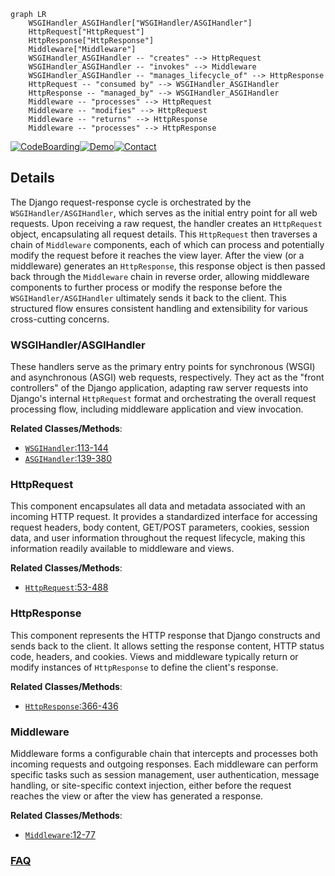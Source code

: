 ```mermaid
graph LR
    WSGIHandler_ASGIHandler["WSGIHandler/ASGIHandler"]
    HttpRequest["HttpRequest"]
    HttpResponse["HttpResponse"]
    Middleware["Middleware"]
    WSGIHandler_ASGIHandler -- "creates" --> HttpRequest
    WSGIHandler_ASGIHandler -- "invokes" --> Middleware
    WSGIHandler_ASGIHandler -- "manages_lifecycle_of" --> HttpResponse
    HttpRequest -- "consumed by" --> WSGIHandler_ASGIHandler
    HttpResponse -- "managed_by" --> WSGIHandler_ASGIHandler
    Middleware -- "processes" --> HttpRequest
    Middleware -- "modifies" --> HttpRequest
    Middleware -- "returns" --> HttpResponse
    Middleware -- "processes" --> HttpResponse
```

[![CodeBoarding](https://img.shields.io/badge/Generated%20by-CodeBoarding-9cf?style=flat-square)](https://github.com/CodeBoarding/GeneratedOnBoardings)[![Demo](https://img.shields.io/badge/Try%20our-Demo-blue?style=flat-square)](https://www.codeboarding.org/demo)[![Contact](https://img.shields.io/badge/Contact%20us%20-%20contact@codeboarding.org-lightgrey?style=flat-square)](mailto:contact@codeboarding.org)

## Details

The Django request-response cycle is orchestrated by the `WSGIHandler/ASGIHandler`, which serves as the initial entry point for all web requests. Upon receiving a raw request, the handler creates an `HttpRequest` object, encapsulating all request details. This `HttpRequest` then traverses a chain of `Middleware` components, each of which can process and potentially modify the request before it reaches the view layer. After the view (or a middleware) generates an `HttpResponse`, this response object is then passed back through the `Middleware` chain in reverse order, allowing middleware components to further process or modify the response before the `WSGIHandler/ASGIHandler` ultimately sends it back to the client. This structured flow ensures consistent handling and extensibility for various cross-cutting concerns.

### WSGIHandler/ASGIHandler
These handlers serve as the primary entry points for synchronous (WSGI) and asynchronous (ASGI) web requests, respectively. They act as the "front controllers" of the Django application, adapting raw server requests into Django's internal `HttpRequest` format and orchestrating the overall request processing flow, including middleware application and view invocation.


**Related Classes/Methods**:

- <a href="https://github.com/django/django//blob/django/core/handlers/wsgi.py#L113-L144" target="_blank" rel="noopener noreferrer">`WSGIHandler`:113-144</a>
- <a href="https://github.com/django/django//blob/django/core/handlers/asgi.py#L139-L380" target="_blank" rel="noopener noreferrer">`ASGIHandler`:139-380</a>


### HttpRequest
This component encapsulates all data and metadata associated with an incoming HTTP request. It provides a standardized interface for accessing request headers, body content, GET/POST parameters, cookies, session data, and user information throughout the request lifecycle, making this information readily available to middleware and views.


**Related Classes/Methods**:

- <a href="https://github.com/django/django//blob/django/http/request.py#L53-L488" target="_blank" rel="noopener noreferrer">`HttpRequest`:53-488</a>


### HttpResponse
This component represents the HTTP response that Django constructs and sends back to the client. It allows setting the response content, HTTP status code, headers, and cookies. Views and middleware typically return or modify instances of `HttpResponse` to define the client's response.


**Related Classes/Methods**:

- <a href="https://github.com/django/django//blob/django/http/response.py#L366-L436" target="_blank" rel="noopener noreferrer">`HttpResponse`:366-436</a>


### Middleware
Middleware forms a configurable chain that intercepts and processes both incoming requests and outgoing responses. Each middleware can perform specific tasks such as session management, user authentication, message handling, or site-specific context injection, either before the request reaches the view or after the view has generated a response.


**Related Classes/Methods**:

- <a href="https://github.com/django/django//blob/django/contrib/sessions/middleware.py#L12-L77" target="_blank" rel="noopener noreferrer">`Middleware`:12-77</a>




### [FAQ](https://github.com/CodeBoarding/GeneratedOnBoardings/tree/main?tab=readme-ov-file#faq)